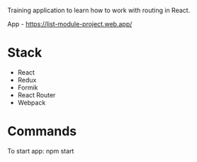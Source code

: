 Training application to learn how to work with routing in React.

App - https://list-module-project.web.app/

# Stack

* React 
* Redux
* Formik
* React Router
* Webpack

# Commands
To start app: npm start
